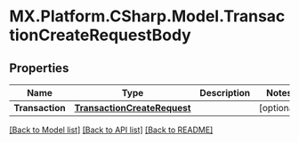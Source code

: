 # MX.Platform.CSharp.Model.TransactionCreateRequestBody

## Properties

Name | Type | Description | Notes
------------ | ------------- | ------------- | -------------
**Transaction** | [**TransactionCreateRequest**](TransactionCreateRequest.md) |  | [optional] 

[[Back to Model list]](../README.md#documentation-for-models) [[Back to API list]](../README.md#documentation-for-api-endpoints) [[Back to README]](../README.md)

